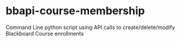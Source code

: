 # bbapi-course-membership
Command Line python script using API calls to create/delete/modify Blackboard Course enrollments
